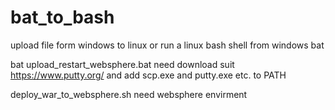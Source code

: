 # bat_to_bash
upload file form windows to linux or run a linux bash shell from windows bat 

bat  upload_restart_websphere.bat  need download suit https://www.putty.org/  and   add scp.exe and putty.exe etc. to PATH

deploy_war_to_websphere.sh  need websphere envirment
